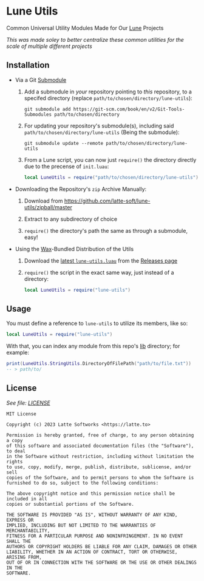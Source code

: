 # Lune Utils

Common Universal Utility Modules Made for Our [Lune](https://github.com/filiptibell/lune) Projects

*This was made soley to better centralize these common utilities for the scale of multiple different projects*

## Installation

* Via a Git [Submodule](https://git-scm.com/book/en/v2/Git-Tools-Submodules)

    1. Add a submodule in *your* repository pointing to *this* repository, to a specifed directory (replace `path/to/chosen/directory/lune-utils`):

        ```
        git submodule add https://git-scm.com/book/en/v2/Git-Tools-Submodules path/to/chosen/directory
        ```

    2. For updating your repository's submodule(s), including said `path/to/chosen/directory/lune-utils` (Being the submodule):

        ```
        git submodule update --remote path/to/chosen/directory/lune-utils
        ```

    3. From a Lune script, you can now just `require()` the directory directly due to the precense of `init.luau`:

        ```lua
        local LuneUtils = require("path/to/chosen/directory/lune-utils")
        ```

* Downloading the Repository's `zip` Archive Manually:

    1. Download from <https://github.com/latte-soft/lune-utils/zipball/master>

    2. Extract to any subdirectory of choice

    3. `require()` the directory's path the same as through a submodule, easy!

* Using the [Wax](https://github.com/latte-soft/wax)-Bundled Distribution of the Utils

    1. Download the [latest `lune-utils.luau`](https://github.com/latte-soft/lune-utils/releases/latest/download/lune-utils.luau) from the [Releases page](https://github.com/latte-soft/lune-utils/releases)

    2. `require()` the script in the exact same way, just instead of a directory:

        ```lua
        local LuneUtils = require("lune-utils")
        ```

## Usage

You must define a reference to `lune-utils` to utilize its members, like so:

```lua
local LuneUtils = require("lune-utils")
```

With that, you can index any module from this repo's [lib](lib) directory; for example:

```lua
print(LuneUtils.StringUtils.DirectoryOfFilePath("path/to/file.txt"))
-- > path/to/
```

## License

*See file: [LICENSE](LICENSE)*

```
MIT License

Copyright (c) 2023 Latte Softworks <https://latte.to>

Permission is hereby granted, free of charge, to any person obtaining a copy
of this software and associated documentation files (the "Software"), to deal
in the Software without restriction, including without limitation the rights
to use, copy, modify, merge, publish, distribute, sublicense, and/or sell
copies of the Software, and to permit persons to whom the Software is
furnished to do so, subject to the following conditions:

The above copyright notice and this permission notice shall be included in all
copies or substantial portions of the Software.

THE SOFTWARE IS PROVIDED "AS IS", WITHOUT WARRANTY OF ANY KIND, EXPRESS OR
IMPLIED, INCLUDING BUT NOT LIMITED TO THE WARRANTIES OF MERCHANTABILITY,
FITNESS FOR A PARTICULAR PURPOSE AND NONINFRINGEMENT. IN NO EVENT SHALL THE
AUTHORS OR COPYRIGHT HOLDERS BE LIABLE FOR ANY CLAIM, DAMAGES OR OTHER
LIABILITY, WHETHER IN AN ACTION OF CONTRACT, TORT OR OTHERWISE, ARISING FROM,
OUT OF OR IN CONNECTION WITH THE SOFTWARE OR THE USE OR OTHER DEALINGS IN THE
SOFTWARE.

```
